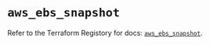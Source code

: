 # `aws_ebs_snapshot`

Refer to the Terraform Registory for docs: [`aws_ebs_snapshot`](https://registry.terraform.io/providers/hashicorp/aws/4.63.0/docs/resources/ebs_snapshot).
